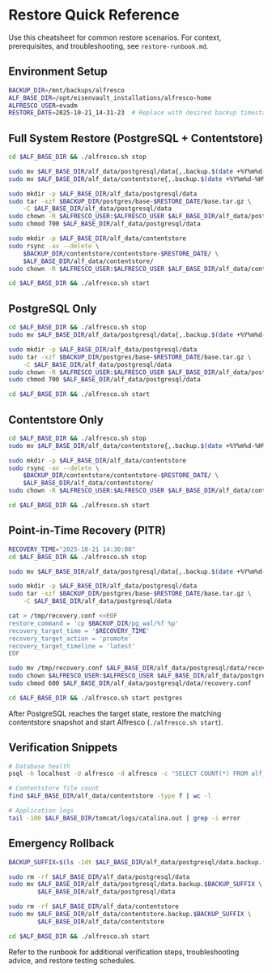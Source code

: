 # Restore Quick Reference

Use this cheatsheet for common restore scenarios. For context, prerequisites, and troubleshooting, see `restore-runbook.md`.

## Environment Setup

```bash
BACKUP_DIR=/mnt/backups/alfresco
ALF_BASE_DIR=/opt/eisenvault_installations/alfresco-home
ALFRESCO_USER=evadm
RESTORE_DATE=2025-10-21_14-31-23  # Replace with desired backup timestamp
```

## Full System Restore (PostgreSQL + Contentstore)

```bash
cd $ALF_BASE_DIR && ./alfresco.sh stop

sudo mv $ALF_BASE_DIR/alf_data/postgresql/data{,.backup.$(date +%Y%m%d-%H%M%S)}
sudo mv $ALF_BASE_DIR/alf_data/contentstore{,.backup.$(date +%Y%m%d-%H%M%S)}

sudo mkdir -p $ALF_BASE_DIR/alf_data/postgresql/data
sudo tar -xzf $BACKUP_DIR/postgres/base-$RESTORE_DATE/base.tar.gz \
    -C $ALF_BASE_DIR/alf_data/postgresql/data
sudo chown -R $ALFRESCO_USER:$ALFRESCO_USER $ALF_BASE_DIR/alf_data/postgresql/data
sudo chmod 700 $ALF_BASE_DIR/alf_data/postgresql/data

sudo mkdir -p $ALF_BASE_DIR/alf_data/contentstore
sudo rsync -av --delete \
    $BACKUP_DIR/contentstore/contentstore-$RESTORE_DATE/ \
    $ALF_BASE_DIR/alf_data/contentstore/
sudo chown -R $ALFRESCO_USER:$ALFRESCO_USER $ALF_BASE_DIR/alf_data/contentstore

cd $ALF_BASE_DIR && ./alfresco.sh start
```

## PostgreSQL Only

```bash
cd $ALF_BASE_DIR && ./alfresco.sh stop
sudo mv $ALF_BASE_DIR/alf_data/postgresql/data{,.backup.$(date +%Y%m%d-%H%M%S)}

sudo mkdir -p $ALF_BASE_DIR/alf_data/postgresql/data
sudo tar -xzf $BACKUP_DIR/postgres/base-$RESTORE_DATE/base.tar.gz \
    -C $ALF_BASE_DIR/alf_data/postgresql/data
sudo chown -R $ALFRESCO_USER:$ALFRESCO_USER $ALF_BASE_DIR/alf_data/postgresql/data
sudo chmod 700 $ALF_BASE_DIR/alf_data/postgresql/data

cd $ALF_BASE_DIR && ./alfresco.sh start
```

## Contentstore Only

```bash
cd $ALF_BASE_DIR && ./alfresco.sh stop
sudo mv $ALF_BASE_DIR/alf_data/contentstore{,.backup.$(date +%Y%m%d-%H%M%S)}

sudo mkdir -p $ALF_BASE_DIR/alf_data/contentstore
sudo rsync -av --delete \
    $BACKUP_DIR/contentstore/contentstore-$RESTORE_DATE/ \
    $ALF_BASE_DIR/alf_data/contentstore/
sudo chown -R $ALFRESCO_USER:$ALFRESCO_USER $ALF_BASE_DIR/alf_data/contentstore

cd $ALF_BASE_DIR && ./alfresco.sh start
```

## Point-in-Time Recovery (PITR)

```bash
RECOVERY_TIME="2025-10-21 14:30:00"
cd $ALF_BASE_DIR && ./alfresco.sh stop

sudo mv $ALF_BASE_DIR/alf_data/postgresql/data{,.backup.$(date +%Y%m%d-%H%M%S)}

sudo mkdir -p $ALF_BASE_DIR/alf_data/postgresql/data
sudo tar -xzf $BACKUP_DIR/postgres/base-$RESTORE_DATE/base.tar.gz \
    -C $ALF_BASE_DIR/alf_data/postgresql/data

cat > /tmp/recovery.conf <<EOF
restore_command = 'cp $BACKUP_DIR/pg_wal/%f %p'
recovery_target_time = '$RECOVERY_TIME'
recovery_target_action = 'promote'
recovery_target_timeline = 'latest'
EOF

sudo mv /tmp/recovery.conf $ALF_BASE_DIR/alf_data/postgresql/data/recovery.conf
sudo chown $ALFRESCO_USER:$ALFRESCO_USER $ALF_BASE_DIR/alf_data/postgresql/data/recovery.conf
sudo chmod 600 $ALF_BASE_DIR/alf_data/postgresql/data/recovery.conf

cd $ALF_BASE_DIR && ./alfresco.sh start postgres
```

After PostgreSQL reaches the target state, restore the matching contentstore snapshot and start Alfresco (`./alfresco.sh start`).

## Verification Snippets

```bash
# Database health
psql -h localhost -U alfresco -d alfresco -c "SELECT COUNT(*) FROM alf_node;"

# Contentstore file count
find $ALF_BASE_DIR/alf_data/contentstore -type f | wc -l

# Application logs
tail -100 $ALF_BASE_DIR/tomcat/logs/catalina.out | grep -i error
```

## Emergency Rollback

```bash
BACKUP_SUFFIX=$(ls -1dt $ALF_BASE_DIR/alf_data/postgresql/data.backup.* | head -1 | sed 's/.*backup\.//')

sudo rm -rf $ALF_BASE_DIR/alf_data/postgresql/data
sudo mv $ALF_BASE_DIR/alf_data/postgresql/data.backup.$BACKUP_SUFFIX \
        $ALF_BASE_DIR/alf_data/postgresql/data

sudo rm -rf $ALF_BASE_DIR/alf_data/contentstore
sudo mv $ALF_BASE_DIR/alf_data/contentstore.backup.$BACKUP_SUFFIX \
        $ALF_BASE_DIR/alf_data/contentstore

cd $ALF_BASE_DIR && ./alfresco.sh start
```

Refer to the runbook for additional verification steps, troubleshooting advice, and restore testing schedules.
